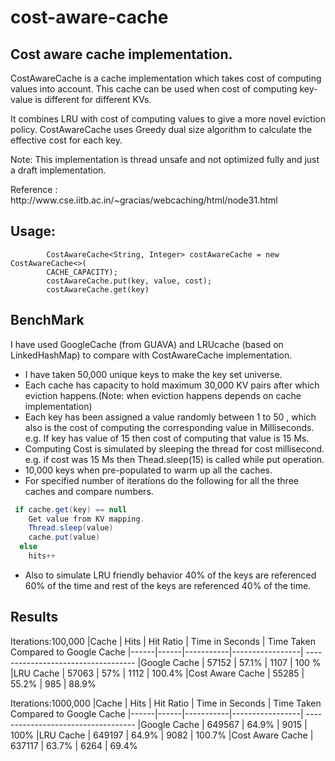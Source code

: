 cost-aware-cache
================

Cost aware cache implementation.
--------------------------------

CostAwareCache is a cache implementation which takes cost of computing values into account. This cache can be used when cost of computing key-value is different for different KVs.
<p>
It combines LRU with cost of computing values to give a more novel eviction policy.
CostAwareCache uses Greedy dual size algorithm to calculate the effective cost for each key.<p>
Note: This implementation is thread unsafe and not optimized fully and just a draft implementation.
<p>
Reference : http://www.cse.iitb.ac.in/~gracias/webcaching/html/node31.html
<p>

Usage:
------	
			CostAwareCache<String, Integer> costAwareCache = new CostAwareCache<>(
			CACHE_CAPACITY);
			costAwareCache.put(key, value, cost);
			costAwareCache.get(key) 
			

BenchMark 
---------
I have used GoogleCache (from GUAVA) and LRUcache (based on LinkedHashMap) to compare with CostAwareCache implementation.

* I have taken 50,000 unique keys to make the key set universe.
* Each cache has capacity to hold maximum 30,000 KV pairs after which eviction happens.(Note: when eviction happens depends on cache implementation)
* Each key has been assigned a value randomly between 1 to 50  , which also is the cost of computing the corresponding value in Milliseconds. e.g. If key has value of 15 then cost of computing that value is 15 Ms.
* Computing Cost is simulated by sleeping the thread for cost millisecond. e.g. if cost was 15 Ms then Thead.sleep(15) is called while put operation.
* 10,000 keys when pre-populated to warm up all the caches.
* For specified number of iterations do the following for all the three caches and compare numbers.
```java
 if cache.get(key) == null
	Get value from KV mapping.
	Thread.sleep(value)
	cache.put(value)
  else
   	hits++
```
* Also to simulate LRU friendly behavior 40% of the keys are referenced 60% of the time and rest of the keys are referenced 40% of the time.

Results
-------
Iterations:100,000
|Cache | Hits | Hit Ratio | Time in Seconds | Time Taken Compared to Google Cache
|------|------|-----------|-----------------| -----------------------------------
|Google Cache | 57152 | 57.1% | 1107 | 100 % 
|LRU Cache | 57063 | 57% | 1112 | 100.4%
|Cost Aware Cache | 55285 | 55.2% | 985 | 88.9%

Iterations:1000,000
|Cache | Hits | Hit Ratio | Time in Seconds | Time Taken Compared to Google Cache
|------|------|-----------|-----------------| -----------------------------------
|Google Cache | 649567 | 64.9% | 9015 | 100%
|LRU Cache | 649197 | 64.9% | 9082 | 100.7%
|Cost Aware Cache | 637117 | 63.7% | 6264 | 69.4%



			